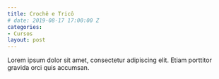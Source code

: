 ```yaml
---
title: Crochê e Tricô
# date: 2019-08-17 17:00:00 Z
categories:
- Cursos
layout: post
---
```


Lorem ipsum dolor sit amet, consectetur adipiscing elit. Etiam porttitor gravida orci quis accumsan.